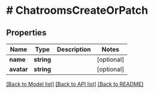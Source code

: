# # ChatroomsCreateOrPatch

## Properties

Name | Type | Description | Notes
------------ | ------------- | ------------- | -------------
**name** | **string** |  | [optional]
**avatar** | **string** |  | [optional]

[[Back to Model list]](../../README.md#models) [[Back to API list]](../../README.md#endpoints) [[Back to README]](../../README.md)
